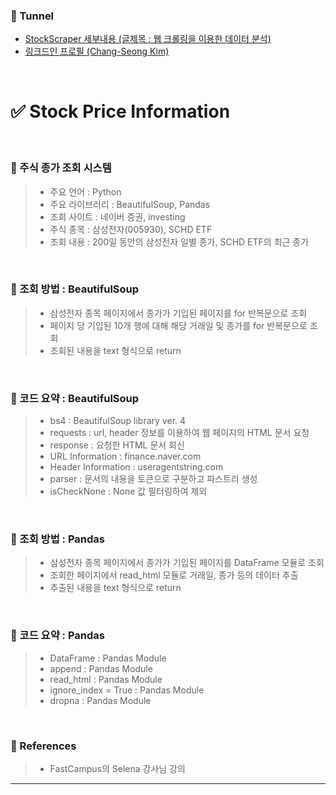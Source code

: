 ### 🎁 Tunnel
- [StockScraper 세부내용 (글제목 : 웹 크롤링을 이용한 데이터 분석)](https://kim-src.github.io/categories/toy-project/)
- [링크드인 프로필 (Chang-Seong Kim)](https://www.linkedin.com/in/chang-seong-kim-7826142a0/)

<br>

# ✅ Stock Price Information

<br>

### 🔔 주식 종가 조회 시스템
> - 주요 언어 : Python  
> - 주요 라이브러리 : BeautifulSoup, Pandas  
> - 조회 사이트 : 네이버 증권, investing  
> - 주식 종목 : 삼성전자(005930), SCHD ETF  
> - 조회 내용 : 200일 동안의 삼성전자 일별 종가, SCHD ETF의 최근 종가  

<br>

### 📌 조회 방법 : BeautifulSoup
> - 삼성전자 종목 페이지에서 종가가 기입된 페이지를 for 반복문으로 조회  
> - 페이지 당 기입된 10개 행에 대해 해당 거래일 및 종가를 for 반복문으로 조회  
> - 조회된 내용을 text 형식으로 return  

<br>

### 📌 코드 요약 : BeautifulSoup
> - bs4 : BeautifulSoup library ver. 4  
> - requests : url, header 정보를 이용하여 웹 페이지의 HTML 문서 요청  
> - response : 요청한 HTML 문서 회신  
> - URL Information : finance.naver.com
> - Header Information : useragentstring.com  
> - parser : 문서의 내용을 토큰으로 구분하고 파스트리 생성
> - isCheckNone : None 값 필터링하여 제외

<br>

### 📌 조회 방법 : Pandas
> - 삼성전자 종목 페이지에서 종가가 기입된 페이지를 DataFrame 모듈로 조회
> - 조회한 페이지에서 read_html 모듈로 거래일, 종가 등의 데이터 추출
> - 추출된 내용을 text 형식으로 return

<br>

### 📌 코드 요약 : Pandas
> - DataFrame : Pandas Module
> - append : Pandas Module
> - read_html : Pandas Module
> - ignore_index = True : Pandas Module
> - dropna : Pandas Module

<br>

### 🎁 References
> - FastCampus의 Selena 강사님 강의

***

<br>
<br>
<br>
